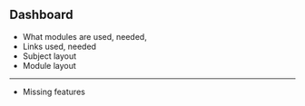 ## Dashboard

- What modules are used, needed,
- Links used, needed
- Subject layout
- Module layout

---

- Missing features
